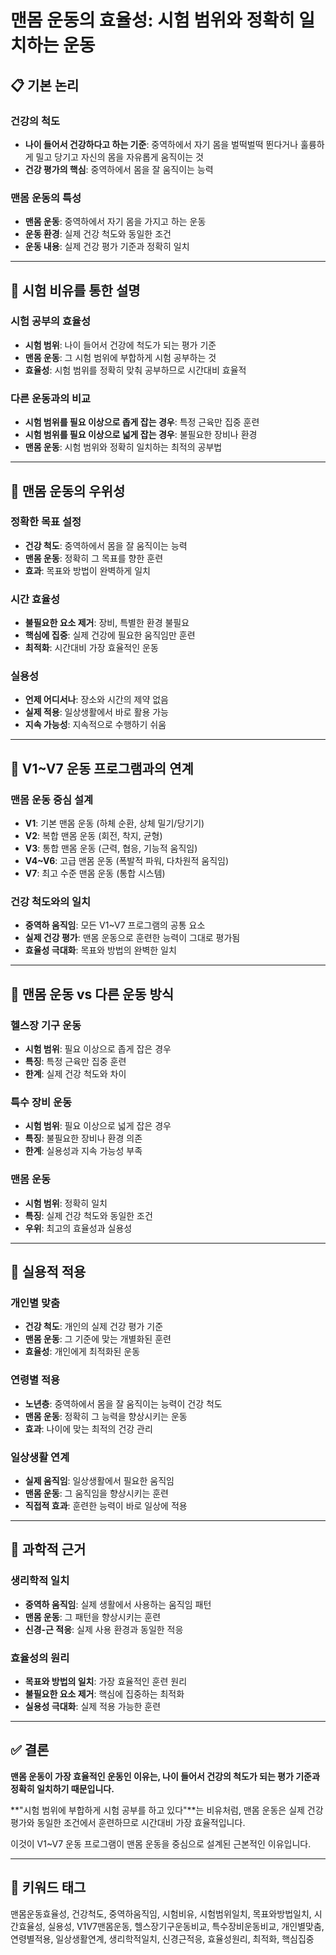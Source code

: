 # 맨몸 운동의 효율성: 시험 범위와 정확히 일치하는 운동

## 📋 기본 논리

### 건강의 척도
- **나이 들어서 건강하다고 하는 기준**: 중역하에서 자기 몸을 벌떡벌떡 뛴다거나 훌륭하게 밀고 당기고 자신의 몸을 자유롭게 움직이는 것
- **건강 평가의 핵심**: 중역하에서 몸을 잘 움직이는 능력

### 맨몸 운동의 특성
- **맨몸 운동**: 중역하에서 자기 몸을 가지고 하는 운동
- **운동 환경**: 실제 건강 척도와 동일한 조건
- **운동 내용**: 실제 건강 평가 기준과 정확히 일치

---

## 🔹 시험 비유를 통한 설명

### 시험 공부의 효율성
- **시험 범위**: 나이 들어서 건강에 척도가 되는 평가 기준
- **맨몸 운동**: 그 시험 범위에 부합하게 시험 공부하는 것
- **효율성**: 시험 범위를 정확히 맞춰 공부하므로 시간대비 효율적

### 다른 운동과의 비교
- **시험 범위를 필요 이상으로 좁게 잡는 경우**: 특정 근육만 집중 훈련
- **시험 범위를 필요 이상으로 넓게 잡는 경우**: 불필요한 장비나 환경
- **맨몸 운동**: 시험 범위와 정확히 일치하는 최적의 공부법

---

## 🔹 맨몸 운동의 우위성

### 정확한 목표 설정
- **건강 척도**: 중역하에서 몸을 잘 움직이는 능력
- **맨몸 운동**: 정확히 그 목표를 향한 훈련
- **효과**: 목표와 방법이 완벽하게 일치

### 시간 효율성
- **불필요한 요소 제거**: 장비, 특별한 환경 불필요
- **핵심에 집중**: 실제 건강에 필요한 움직임만 훈련
- **최적화**: 시간대비 가장 효율적인 운동

### 실용성
- **언제 어디서나**: 장소와 시간의 제약 없음
- **실제 적용**: 일상생활에서 바로 활용 가능
- **지속 가능성**: 지속적으로 수행하기 쉬움

---

## 🔹 V1~V7 운동 프로그램과의 연계

### 맨몸 운동 중심 설계
- **V1**: 기본 맨몸 운동 (하체 순환, 상체 밀기/당기기)
- **V2**: 복합 맨몸 운동 (회전, 착지, 균형)
- **V3**: 통합 맨몸 운동 (근력, 협응, 기능적 움직임)
- **V4~V6**: 고급 맨몸 운동 (폭발적 파워, 다차원적 움직임)
- **V7**: 최고 수준 맨몸 운동 (통합 시스템)

### 건강 척도와의 일치
- **중역하 움직임**: 모든 V1~V7 프로그램의 공통 요소
- **실제 건강 평가**: 맨몸 운동으로 훈련한 능력이 그대로 평가됨
- **효율성 극대화**: 목표와 방법의 완벽한 일치

---

## 🔹 맨몸 운동 vs 다른 운동 방식

### 헬스장 기구 운동
- **시험 범위**: 필요 이상으로 좁게 잡은 경우
- **특징**: 특정 근육만 집중 훈련
- **한계**: 실제 건강 척도와 차이

### 특수 장비 운동
- **시험 범위**: 필요 이상으로 넓게 잡은 경우
- **특징**: 불필요한 장비나 환경 의존
- **한계**: 실용성과 지속 가능성 부족

### 맨몸 운동
- **시험 범위**: 정확히 일치
- **특징**: 실제 건강 척도와 동일한 조건
- **우위**: 최고의 효율성과 실용성

---

## 🔹 실용적 적용

### 개인별 맞춤
- **건강 척도**: 개인의 실제 건강 평가 기준
- **맨몸 운동**: 그 기준에 맞는 개별화된 훈련
- **효율성**: 개인에게 최적화된 운동

### 연령별 적용
- **노년층**: 중역하에서 몸을 잘 움직이는 능력이 건강 척도
- **맨몸 운동**: 정확히 그 능력을 향상시키는 운동
- **효과**: 나이에 맞는 최적의 건강 관리

### 일상생활 연계
- **실제 움직임**: 일상생활에서 필요한 움직임
- **맨몸 운동**: 그 움직임을 향상시키는 훈련
- **직접적 효과**: 훈련한 능력이 바로 일상에 적용

---

## 🔹 과학적 근거

### 생리학적 일치
- **중역하 움직임**: 실제 생활에서 사용하는 움직임 패턴
- **맨몸 운동**: 그 패턴을 향상시키는 훈련
- **신경-근 적응**: 실제 사용 환경과 동일한 적응

### 효율성의 원리
- **목표와 방법의 일치**: 가장 효율적인 훈련 원리
- **불필요한 요소 제거**: 핵심에 집중하는 최적화
- **실용성 극대화**: 실제 적용 가능한 훈련

---

## ✅ 결론

**맨몸 운동이 가장 효율적인 운동인 이유는, 나이 들어서 건강의 척도가 되는 평가 기준과 정확히 일치하기 때문입니다.**

**"시험 범위에 부합하게 시험 공부를 하고 있다"**는 비유처럼, 맨몸 운동은 실제 건강 평가와 동일한 조건에서 훈련하므로 시간대비 가장 효율적입니다.

이것이 V1~V7 운동 프로그램이 맨몸 운동을 중심으로 설계된 근본적인 이유입니다.

---

## 🔹 키워드 태그
맨몸운동효율성, 건강척도, 중역하움직임, 시험비유, 시험범위일치, 목표와방법일치, 시간효율성, 실용성, V1V7맨몸운동, 헬스장기구운동비교, 특수장비운동비교, 개인별맞춤, 연령별적용, 일상생활연계, 생리학적일치, 신경근적응, 효율성원리, 최적화, 핵심집중
